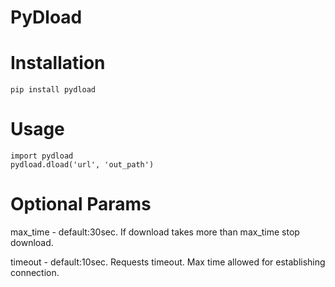 # PyDload

# Installation
```
pip install pydload
```

# Usage
```
import pydload
pydload.dload('url', 'out_path')
```

# Optional Params

max_time - default:30sec. If download takes more than max_time stop download.

timeout - default:10sec. Requests timeout. Max time allowed for establishing connection.
